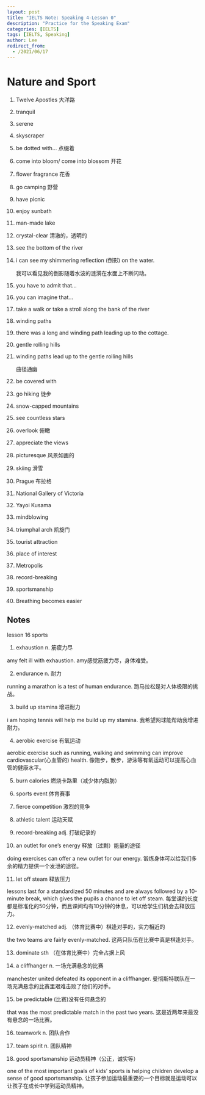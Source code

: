 ```yaml
---
layout: post
title: "IELTS Note: Speaking 4-Lesson 0"
description: "Practice for the Speaking Exam"
categories: [IELTS]
tags: [IELTS, Speaking]
author: Lee
redirect_from:
  - /2021/06/17
---
```

# Nature and Sport 



1. Twelve Apostles 大洋路
2. tranquil
3. serene
4. skyscraper
5. be dotted with… 点缀着
6. come into bloom/ come into blossom 开花
7. flower fragrance 花香
8. go camping 野营
9. have picnic
10. enjoy sunbath
11. man-made lake 
12. crystal-clear 清澈的，透明的
13. see the bottom of the river
14. i can see my shimmering reflection (倒影) on the water. 
    
    我可以看见我的倒影随着水波的涟漪在水面上不断闪动。
15. you have to admit that...
16. you can imagine that...
17. take a walk or take a stroll along the bank of the river 
18. winding paths
19. there was a long and winding path leading up to the cottage.
20. gentle rolling hills
21. winding paths lead up to the gentle rolling hills 

    曲径通幽
22. be covered with
23. go hiking 徒步
24. snow-capped mountains
25. see countless stars
26. overlook 俯瞰
27. appreciate the views
28. picturesque 风景如画的
29. skiing 滑雪
30. Prague 布拉格
31. National Gallery of Victoria 
32. Yayoi Kusama 
33. mindblowing
34. triumphal arch  凯旋门
35. tourist attraction
36. place of interest 
37. Metropolis
38. record-breaking 
39. sportsmanship
40. Breathing becomes easier



## Notes 

lesson 16 sports

1.	exhaustion n. 筋疲力尽

amy felt ill with exhaustion. amy感觉筋疲力尽，身体难受。

2.  endurance n. 耐力

running a marathon is a test of human endurance. 跑马拉松是对人体极限的挑战。

3. build up stamina 增进耐力

i am hoping tennis will help me build up my stamina. 我希望网球能帮助我增进耐力。

4. aerobic exercise 有氧运动

aerobic exercise such as running, walking and swimming can improve cardiovascular(心血管的) health. 像跑步，散步，游泳等有氧运动可以提高心血管的健康水平。

5. burn calories 燃烧卡路里（减少体内脂肪）

6. sports event 体育赛事

7. fierce competition 激烈的竞争

8. athletic talent 运动天赋

9. record-breaking adj. 打破纪录的

10. an outlet for one’s energy 释放（过剩）能量的途径

doing exercises can offer a new outlet for our energy. 锻炼身体可以给我们多余的精力提供一个发泄的途径。

11. let off steam 释放压力

lessons last for a standardized 50 minutes and are always followed by a 10-minute break, which gives the pupils a chance to let off steam. 每堂课的长度都是标准化的50分钟，而且课间均有10分钟的休息，可以给学生们机会去释放压力。

12. evenly-matched adj. （体育比赛中）棋逢对手的，实力相近的

the two teams are fairly evenly-matched. 这两只队伍在比赛中真是棋逢对手。

13. dominate sth （在体育比赛中）完全占据上风

14. a cliffhanger n. 一场充满悬念的比赛

manchester united defeated its opponent in a cliffhanger. 曼彻斯特联队在一场充满悬念的比赛里艰难击败了他们的对手。 

15. be predictable (比赛)没有任何悬念的

that was the most predictable match in the past two years. 这是近两年来最没有悬念的一场比赛。 

16. teamwork n. 团队合作

17. team spirit n. 团队精神

18. good sportsmanship 运动员精神（公正，诚实等）

one of the most important goals of kids’ sports is helping children develop a sense of good sportsmanship. 让孩子参加运动最重要的一个目标就是运动可以让孩子在成长中学到运动员精神。
